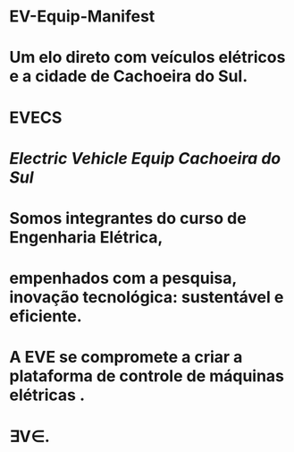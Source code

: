 # EV-Equip-Manifest

# Um elo direto com  **veículos elétricos** e a cidade de **Cachoeira do Sul**.

#              **EVECS**  
#       *Electric Vehicle Equip Cachoeira do Sul*  

                 

#    Somos integrantes do curso de Engenharia Elétrica,
#   empenhados com a pesquisa, inovação tecnológica: sustentável e eficiente. 
    
#   A EVE se compromete a criar a plataforma de controle de máquinas elétricas .

#      ∃V∈.
